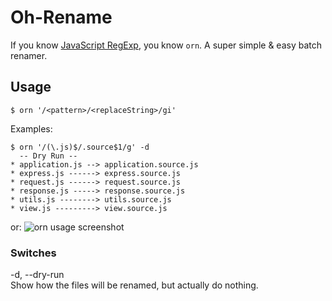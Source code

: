 # Oh-Rename

If you know [JavaScript RegExp](https://developer.mozilla.org/en/docs/Web/JavaScript/Guide/Regular_Expressions), you know `orn`. A super simple & easy batch renamer.

## Usage

```
$ orn '/<pattern>/<replaceString>/gi'
```

Examples:

```
$ orn '/(\.js)$/.source$1/g' -d
  -- Dry Run --
* application.js --> application.source.js
* express.js ------> express.source.js
* request.js ------> request.source.js
* response.js -----> response.source.js
* utils.js --------> utils.source.js
* view.js ---------> view.source.js
```

or:
![orn usage screenshot](https://cloud.githubusercontent.com/assets/215282/8894168/1189fa66-33df-11e5-8191-9dae0e49c0bd.png)

### Switches

  -d, --dry-run  
    Show how the files will be renamed, but actually do nothing.
